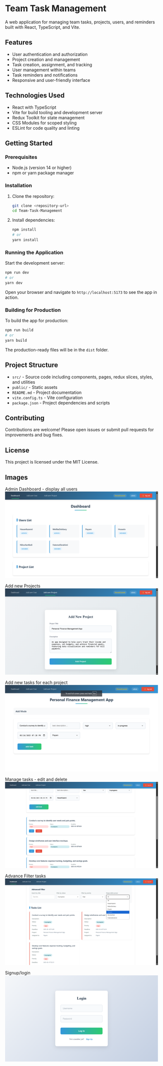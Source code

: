 # Team Task Management

A web application for managing team tasks, projects, users, and reminders built with React, TypeScript, and Vite.

## Features

- User authentication and authorization
- Project creation and management
- Task creation, assignment, and tracking
- User management within teams
- Task reminders and notifications
- Responsive and user-friendly interface

## Technologies Used

- React with TypeScript
- Vite for build tooling and development server
- Redux Toolkit for state management
- CSS Modules for scoped styling
- ESLint for code quality and linting

## Getting Started

### Prerequisites

- Node.js (version 14 or higher)
- npm or yarn package manager

### Installation

1. Clone the repository:

   ```bash
   git clone <repository-url>
   cd Team-Task-Management
   ```

2. Install dependencies:

   ```bash
   npm install
   # or
   yarn install
   ```

### Running the Application

Start the development server:

```bash
npm run dev
# or
yarn dev
```

Open your browser and navigate to `http://localhost:5173` to see the app in action.

### Building for Production

To build the app for production:

```bash
npm run build
# or
yarn build
```

The production-ready files will be in the `dist` folder.

## Project Structure

- `src/` - Source code including components, pages, redux slices, styles, and utilities
- `public/` - Static assets
- `README.md` - Project documentation
- `vite.config.ts` - Vite configuration
- `package.json` - Project dependencies and scripts

## Contributing

Contributions are welcome! Please open issues or submit pull requests for improvements and bug fixes.

## License

This project is licensed under the MIT License.

## Images

Admin Dashboard - display all users
![image Screenshot](./overview/adminDashboard.png)

Add new Projects
![image Screenshot](./overview/addProject.png)

Add new tasks for each project
![image screenshot](./overview/addTask.png)

Manage tasks - edit and delete
![image screenshot](./overview/manageTasks.png)

Advance Filter tasks
![image screenshot](./overview/filterTasks.png)

Signup/login
![image screenshot](./overview/authPage.png)